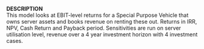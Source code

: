 <b> DESCRIPTION </b> <br>
  This model looks at EBIT-level returns for a Special Purpose Vehicle that owns server assets and books revenue on renting these out. Returns in IRR, NPV, Cash Return and Payback period.
  Sensitivities are run on server utilisation level, revenue over a 4 year investment horizon with 4 investment cases.

